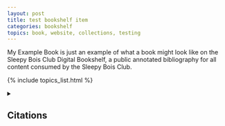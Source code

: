 ```yaml
---
layout: post
title: test bookshelf item
categories: bookshelf
topics: book, website, collections, testing
---
```


My Example Book is just an example of what a book might look like on the Sleepy Bois Club Digital Bookshelf, a public annotated bibliography for all content consumed by the Sleepy Bois Club.

{% include topics_list.html %}

<details>
<summary><h2>Citations</h2></summary>

<summary>MLA</summary>
<blockquote>
    <p>
    Einstein, Albert. "My Exampe Book". SBC Publishers. 2023.
    </p>
</blockquote>
<summary>APA</summary>
<blockquote>
    <p>
    Einstein, Albert. "My Exampe Book". SBC Publishers. (2023).
    </p>
</blockquote>
<summary>Chicago</summary>
<blockquote>
    <p>
    Einstein, Albert. "My Exampe Book". SBC Publishers. (2023).
    </p>
</blockquote>
</details>